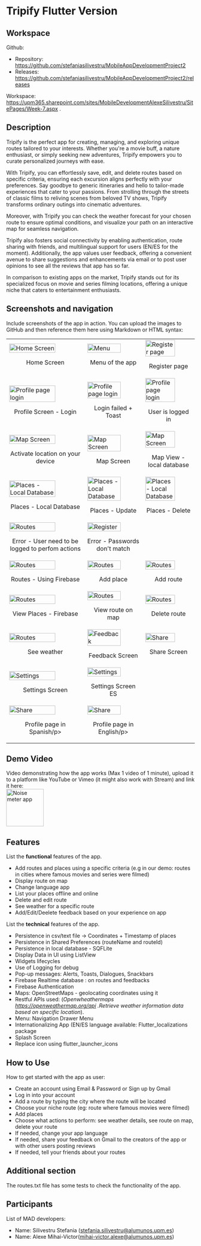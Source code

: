 # Tripify Flutter Version

## Workspace

Github:

- Repository: https://github.com/stefaniasilivestru/MobileAppDevelopmentProject2
- Releases: https://github.com/stefaniasilivestru/MobileAppDevelopmentProject2/releases

Workspace: https://upm365.sharepoint.com/sites/MobileDevelopmentAlexeSilivestru/SitePages/Week-7.aspx .

## Description

Tripify is the perfect app for creating, managing, and exploring unique routes tailored to your interests. Whether you're a movie buff, a nature enthusiast, or simply seeking new adventures, Tripify empowers you to curate personalized journeys with ease.

With Tripify, you can effortlessly save, edit, and delete routes based on specific criteria, ensuring each excursion aligns perfectly with your preferences. Say goodbye to generic itineraries and hello to tailor-made experiences that cater to your passions. From strolling through the streets of classic films to reliving scenes from beloved TV shows, Tripify transforms ordinary outings into cinematic adventures.

Moreover, with Tripify you can check the weather forecast for your chosen route to ensure optimal conditions, and visualize your path on an interactive map for seamless navigation.

Tripify also fosters social connectivity by enabling authentication, route sharing with friends, and multilingual support for users (EN/ES for the moment). Additionally, the app values user feedback, offering a convenient avenue to share suggestions and enhancements via email or to post user opinions to see all the reviews that app has so far.

In comparison to existing apps on the market, Tripify stands out for its specialized focus on movie and series filming locations, offering a unique niche that caters to entertainment enthusiasts.

## Screenshots and navigation

Include screenshots of the app in action. You can upload the images to GitHub and then reference them here using Markdown or HTML syntax:

<table>
  <tr>
    <td>
      <img src="img/home_page.png" width="80%" alt="Home Screen"/>
      <p align="center">Home Screen</p>
    </td>
    <td>
      <img src="img/menu.png" width="80%" alt="Menu"/>
      <p align="center">Menu of the app</p>
    </td>
    <td>
      <img src="img/register_page.png" width="80%" alt="Register page"/>
      <p align="center">Register page</p>
    </td>
  </tr>
  <tr>
    <td>
      <img src="img/profile_page_login.png" width="80%" alt="Profile page login"/>
      <p align="center">Profile Screen - Login</p>
    </td>
    <td>
      <img src="img/profile_page_toast_login_failed.png" width="80%" alt="Profile page login"/>
      <p align="center">Login failed + Toast</p>
    </td>
    <td>
      <img src="img/profile_page_connected.png" width="80%" alt="Profile page login"/>
      <p align="center">User is logged in</p>
    </td>
  </tr>
  <tr>
    <td>
      <img src="img/map_activate_location.png" width="80%" alt="Map Screen"/>
      <p align="center">Activate location on your device</p>
    </td>
    <td>
      <img src="img/map_screen.png" width="80%" alt="Map Screen"/>
      <p align="center">Map Screen</p>
    </td>
    <td>
      <img src="img/map_screen_from_local.png" width="80%" alt="Map Screen"/>
      <p align="center">Map View - local database</p>
    </td>
  </tr>
  <tr>
    <td>
      <img src="img/routes_offline_local_database.png" width="80%" alt="Places - Local Database"/>
      <p align="center">Places - Local Database</p>
    </td>
    <td>
      <img src="img/routes_offline_local_database_update.png" width="80%" alt="Places - Local Database"/>
      <p align="center">Places - Update</p>
    </td>
    <td>
      <img src="img/routes_offline_local_database_delete.png" width="80%" alt="Places - Local Database"/>
      <p align="center">Places - Delete</p>
    </td>
  </tr>
  <tr>
    <td>
      <img src="img/message_login_required.png" width="80%" alt="Routes"/>
      <p align="center">Error - User need to be logged to perfom actions</p>
    </td>
    <td>
      <img src="img/error_register_passwords.png" width="80%" alt="Register"/>
      <p align="center">Error - Passwords don't match</p>
    </td>
  </tr>
  <tr>
    <td>
      <img src="img/routes_page_firebase.png" width="80%" alt="Routes"/>
      <p align="center">Routes - Using Firebase</p>
    </td>
    <td>
      <img src="img/add_place_route.png" width="80%" alt="Routes"/>
      <p align="center">Add place</p>
    </td>
    <td>
      <img src="img/add_route.png" width="80%" alt="Routes"/>
      <p align="center">Add route</p>
    </td>
  </tr>
  <tr>
    <td>
      <img src="img/view_places_route.png" width="80%" alt="Routes"/>
      <p align="center">View Places - Firebase</p>
    </td>
    <td>
      <img src="img/view_route_map.png" width="80%" alt="Routes"/>
      <p align="center">View route on map</p>
    </td>
    <td>
      <img src="img/delete_route.png" width="80%" alt="Routes"/>
      <p align="center">Delete route</p>
    </td>
  </tr>
  <tr>
    <td>
      <img src="img/weather_screen.png" width="80%" alt="Routes"/>
      <p align="center">See weather</p>
    </td>
    <td>
      <img src="img/feedback_page.png" width="80%" alt="Feedback"/>
      <p align="center">Feedback Screen</p>
    </td>
    <td>
      <img src="img/share_screen.png" width="80%" alt="Share"/>
      <p align="center">Share Screen</p>
    </td>
  </tr>
  <tr>
    <td>
      <img src="img/settings_screen.png" width="80%" alt="Settings"/>
      <p align="center">Settings Screen</p>
    </td>
    <td>
      <img src="img/settings_screen_ES.png" width="80%" alt="Settings"/>
      <p align="center">Settings Screen ES</p>
    </td>
  </tr>
  <tr>
    <td>
      <img src="img/profile_page_ES.png" width="80%" alt="Share"/>
      <p align="center">Profile page in Spanish/p>
    </td>
    <td>
      <img src="img/profile_page_login.png" width="80%" alt="Share"/>
      <p align="center">Profile page in English/p>
    </td>
  </tr>
</table>

## Demo Video

Video demonstrating how the app works (Max 1 video of 1 minute), upload it to a platform like YouTube or Vimeo (it might also work with Stream) and link it here:  
<a href="https://vimeo.com/410664338?share=copy">
<img src="img/thumb.png" alt="Noise meter app" width="100" />
</a>

## Features

List the **functional** features of the app.

- Add routes and places using a specific criteria (e.g in our demo: routes in cities where famous movies and series were filmed)
- Display route on map
- Change language app
- List your places offline and online
- Delete and edit route
- See weather for a specific route
- Add/Edit/Deelete feedback based on your experience on app

List the **technical** features of the app.

- Persistence in csv/text file -> Coordinates + Timestamp of places
- Persistence in Shared Preferences (routeName and routeId)
- Persistence in local database - SQFLite
- Display Data in UI using ListView
- Widgets lifecycles
- Use of Logging for debug
- Pop-up messages: Alerts, Toasts, Dialogues, Snackbars
- Firebase Realtime database : on routes and feedbacks
- Firebase Authentication
- Maps: OpenStreetMaps - geolocating coordinates using it
- Restful APIs used: (_Openwheathermaps https://openweathermap.org/api .Retrieve weather information data based on specific location_).
- Menu: Navigation Drawer Menu
- Internationalizing App (EN/ES language available: Flutter_localizations package
- Splash Screen
- Replace icon using flutter_launcher_icons

## How to Use

How to get started with the app as user:
- Create an account using Email & Password or Sign up by Gmail
- Log in into your account
- Add a route by typing the city where the route will be located
- Choose your niche route (eg: route where famous movies were filmed)
- Add places
- Choose what actions to perform: see weather details, see route on map, delete your route
- If needed, change your app language
- If needed, share your feedback on Gmail to the creators of the app or with other users posting reviews
- If needed, tell your friends about your routes

## Additional section

The routes.txt file has some tests to check the functionality of the app.

## Participants

List of MAD developers:

- Name: Silivestru Stefania (stefania.silivestru@alumunos.upm.es)
- Name: Alexe Mihai-Victor(mihai-victor.alexe@alumunos.upm.es)
